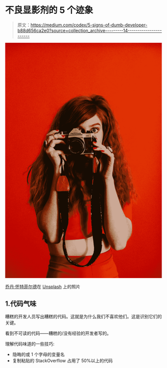 # 不良显影剂的 5 个迹象

> 原文：<https://medium.com/codex/5-signs-of-dumb-developer-b88d656ca2e0?source=collection_archive---------14----------------------->

![](img/dfa12c98969a8dedd9339e9abdac40e1.png)

[乔丹·怀特菲尔德](https://unsplash.com/@whitfieldjordan?utm_source=medium&utm_medium=referral)在 [Unsplash](https://unsplash.com?utm_source=medium&utm_medium=referral) 上的照片

## 1.代码气味

糟糕的开发人员写出糟糕的代码。这就是为什么我们不喜欢他们。这是识别它们的关键。

看到不可读的代码——糟糕的/没有经验的开发者写的。

理解代码味道的一些技巧:

*   隐晦的或 1 个字母的变量名
*   复制粘贴的 StackOverflow 占用了 50%以上的代码